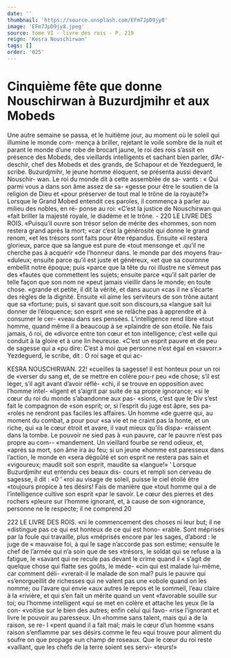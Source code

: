 ```yaml
---
date: ''
thumbnail: 'https://source.unsplash.com/EFm7JpD9jy8'
image: 'EFm7JpD9jy8.jpeg'
source: tome VI - livre des rois - P. 219
reign: 'Kesra Nouschirwan'
tags: []
order: '025'
---
```


# Cinquième fête que donne Nouschirwan à Buzurdjmihr et aux Mobeds

Une autre semaine se passa, et le huitième jour, au moment où le soleil qui illumine le monde com- mença à briller, rejetant le voile sombre de la nuit
et parant le monde d’une robe de brocart jaune, le
roi des rois s’assit en présence des Mobeds, des vieillards intelligents et sachant bien parler, d’Ar- deschir, chef des Mobeds et des grands, de Schapour et de Yezdeguerd, le scribe. Buzurdjmihr, le jeune homme éloquent, se présenta aussi devant Nouschir- wan. Le roi du monde dit à cette assemblée de sa- vants : « Qui parmi vous a dans son âme assez de sa- «gesse pour être le soutien de la religion de Dieu et «pour préserver de tout mal le trône de la royauté?»
Lorsque le Grand Mobed entendit ces paroles, il commença à parler au milieu des nobles, en ré- ponse au roi: «C’est la justice de Nouschirwan qui
«fait briller la majesté royale, le diadème et le trône. -
220 LE LIVRE DES ROIS. «Puisqu’il ouvre son trésor selon de mérite des
«hommes, son nom restera grand après la mort; «car c’est la générosité qui donne le grand renom,
«et les trésors sont faits pour être répandus. Ensuite
«il restera glorieux, parce que sa langue est pure de «tout mensonge et .qu’il ne cherche pas à acquérir
«de l’honneur dans. le monde par des moyens frau- «duleux; ensuite parce qu’il est juste et généreux,
«et que sa couronne embellit notre époque; puis «parce que la tête du roi illustre ne s’émeut pas des
«fautes que commettent les sujets; ensuite parce «qu’il sait parler de telle façon que son nom ne «peut jamais vieillir dans le monde; en toute chose. «grande et petite, il dit la vérité, et dans aucun
«cas il ne s’écarte des règles de la dignité. Ensuite
«il aime les serviteurs de son trône autant que sa «fortune; puis, si savant que.soit son discours,sa «langue sait lui donner de l’éloquence; son esprit
«ne se relâche pas à apprendre et à consumer le cer- «veau dans ses pensées. L’intelligence rend libre
«tout homme, quand même il a beaucoup à se «plaindre de son étoile. Ne fais jamais, ô roi, de «divorce entre ton cœur et ton intelligence; c’est «elle qui conduit à la gloire et à une lin heureuse. «C’est un esprit pauvre et de peu de sagesse qui a «pu dire: C’est à moi que personne n’est égal en
«savorr.»
Yezdeguerd, le scribe, dit : O roi sage et qui ac-

KESRA NOUSCHIRWAN. 22! «cueilles la sagesse! il est honteux pour un roi de
«verser du sang et, de se mettre en colère pou-r peu «de chose; s’il est léger, s’il agit avant d’avoir réflé-
«chi, il se trouve en opposition avec l’homme intel- «ligent et s’aigrit par suite de sa propre ignorance;
«si le cœur du roi du monde s’abandonne aux pas- «sions, c’est que le Div s’est fait le compagnon de
«son esprit; or, si l’esprit du juge est âpre, ses pa- «roles ne rendront pas faciles les affaires. Un homme «de guerre qui, au moment du combat, a pour pour «sa vie et ne craint pas la honte, et un riche, qui «a le cœur étroit et avare, il vaut mieux qu’ils dispa- «raissent dans la tombe. Le pouvoir ne sied pas à «un pauvre, car le pauvre n’est pas propre au com-- «mandement. Un vieillard fourbe se rend odieux, et, «après sa mort, son âme ira au feu; si un jeune «homme est paresseux dans l’action, le monde en «sera dégoûté et son esprit ne restera pas sain et «vigoureux; maudit soit son esprit, maudite sa
«langue!» ’
Lorsque Buzurdjmihr eut entendu ces beaux dis-
cours et rempli son cerveau de sagesse, il dit : «0 ’ «roi au visage de soleil, puisse le ciel étoilé être «toujours propice à tes désirs! Fais de manière que «tout homme qui a de l’intelligence cultive son esprit «par le savoir. Le cœur des pierres et des rochers «pleure sur l’homme ignorant, et, à cause de son «ignorance, personne ne le respecte; il ne comprend
20

222 LE LIVRE DES ROIS.
«ni le commencement des choses ni leur but; il ne «distingue pas ce qui est honteux de ce qui est hono- «rable. Sont méprisés par la foule qui travaille, plus «méprisés encore par les sages, d’abord : le juge de
« mauvaise foi, à qui le sage n’accorde pas son estime; «ensuite le chef de l’armée qui n’a soin que de ses
«trésors, le soldat qui se refuse a la fatigue, le «savant qui ne recule pas devant le crime quand il « s’agit de quelque chose qui flatte ses goûts, le méde-
«cin qui est malade lui-même, car comment déli- «vrerait-il le malade de son mal? puis le pauvre qui «s’enorgueillit de richesses qui ne valent pas une «obole quand on les nomme; ou l’avare qui envie
«aux autres le repos et le sommeil, l’eau claire à la «rivière, et qui s’en fait un mérite quand un vent «favorable souille sur toi; ou l’homme intelligent «qui se met en colère et attache les yeux (le la con- «voitise sur le bien des autres; enfin celui qui favo- «rise l’ignorant et livre le pouvoir au paresseux. Un «homme sans talent, mais qui a de la raison, se re-
I «pent quand il a fait mal; mais le cœur d’un homme «sans raison s’enflamme par ses désirs comme le feu
«qui trouve pour aliment du soufre on que propage «un champ de roseaux. Que le cœur du roi reste
«vaillant, que les chefs de la terre soient ses servi- «teurs!»
